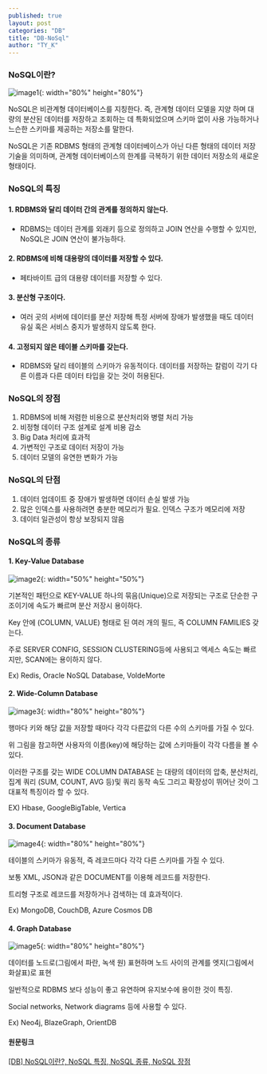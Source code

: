 ```yaml
---
published: true 
layout: post
categories: "DB"
title: "DB-NoSql"
author: "TY_K"
---
```


<style>
    .post img {
        margin : 0
    }
</style>

### NoSQL이란?

![image1](https://img1.daumcdn.net/thumb/R1280x0/?scode=mtistory2&fname=https%3A%2F%2Fblog.kakaocdn.net%2Fdn%2FchRZLZ%2FbtrlTWCOXxE%2F3J09dgwcVQvW338sEsjA10%2Fimg.png){: width="80%" height="80%"}

NoSQL은 비관계형 데이터베이스를 지칭한다. 즉, 관계형 데이터 모델을 지양 하며 대량의 분산된 데이터를 저장하고 조회하는 데 특화되었으며 스키마 없이 사용 가능하거나 느슨한 스키마를 제공하는 저장소를 말한다.

NoSQL은 기존 RDBMS 형태의 관계형 데이터베이스가 아닌 다른 형태의 데이터 저장 기술을 의미하며, 관계형 데이터베이스의 한계를 극복하기 위한 데이터 저장소의 새로운 형태이다.

### NoSQL의 특징

#### 1. RDBMS와 달리 데이터 간의 관계를 정의하지 않는다.

* RDBMS는 데이터 관계를 외래키 등으로 정의하고 JOIN 연산을 수행할 수 있지만, NoSQL은 JOIN 연산이 불가능하다.

#### 2. RDBMS에 비해 대용량의 데이터를 저장할 수 있다.

* 페타바이트 급의 대용량 데이터를 저장할 수 있다.

#### 3. 분산형 구조이다.

* 여러 곳의 서버에 데이터를 분산 저장해 특정 서버에 장애가 발생했을 때도 데이터 유실 혹은 서비스 중지가 발생하지 않도록 한다.

#### 4. 고정되지 않은 테이블 스키마를 갖는다.

* RDBMS와 달리 테이블의 스키마가 유동적이다. 데이터를 저장하는 칼럼이 각기 다른 이름과 다른 데이터 타입을 갖는 것이 허용된다.

### NoSQL의 장점

1. RDBMS에 비해 저렴한 비용으로 분산처리와 병렬 처리 가능
2. 비정형 데이터 구조 설계로 설계 비용 감소
3. Big Data 처리에 효과적
4. 가변적인 구조로 데이터 저장이 가능
5. 데이터 모델의 유연한 변화가 가능

### NoSQL의 단점

1. 데이터 업데이트 중 장애가 발생하면 데이터 손실 발생 가능
2. 많은 인덱스를 사용하려면 충분한 메모리가 필요. 인덱스 구조가 메모리에 저장
3. 데이터 일관성이 항상 보장되지 않음

### NoSQL의 종류

#### 1. Key-Value Database

![image2](https://img1.daumcdn.net/thumb/R1280x0/?scode=mtistory2&fname=https%3A%2F%2Fblog.kakaocdn.net%2Fdn%2FcLHLU3%2Fbtrl1KWUzKh%2FqmxrYHWowRdRySXwfff02K%2Fimg.png){: width="50%" height="50%"}

기본적인 패턴으로 KEY-VALUE 하나의 묶음(Unique)으로 저장되는 구조로 단순한 구조이기에 속도가 빠르며 분산 저장시 용이하다.

Key 안에 (COLUMN, VALUE) 형태로 된 여러 개의 필드, 즉 COLUMN FAMILIES 갖는다.

주로 SERVER CONFIG, SESSION CLUSTERING등에 사용되고 엑세스 속도는 빠르지만, SCAN에는 용이하지 않다.

Ex) Redis, Oracle NoSQL Database, VoldeMorte

#### 2. Wide-Column Database

![image3](https://img1.daumcdn.net/thumb/R1280x0/?scode=mtistory2&fname=https%3A%2F%2Fblog.kakaocdn.net%2Fdn%2Fbfn57O%2FbtrlZcNnz2Q%2FpDkBekmixEqT4fuZVMSlF0%2Fimg.png){: width="80%" height="80%"}

행마다 키와 해당 값을 저장할 때마다 각각 다른값의 다른 수의 스키마를 가질 수 있다.

위 그림을 참고하면 사용자의 이름(key)에 해당하는 값에 스키마들이 각각 다름을 볼 수 있다.

이러한 구조를 갖는 WIDE COLUMN DATABASE 는 대량의 데이터의 압축, 분산처리, 집계 쿼리 (SUM, COUNT, AVG 등)및 쿼리 동작 속도 그리고 확장성이 뛰어난 것이 그 대표적 특징이라 할 수 있다.

EX) Hbase, GoogleBigTable, Vertica

#### 3. Document Database

![image4](https://img1.daumcdn.net/thumb/R1280x0/?scode=mtistory2&fname=https%3A%2F%2Fblog.kakaocdn.net%2Fdn%2FQMYuk%2Fbtrl4RHV2mS%2FZ7qx8jgmf1ipyyzJGKLFJk%2Fimg.png){: width="80%" height="80%"}

테이블의 스키마가 유동적, 즉 레코드마다 각각 다른 스키마를 가질 수 있다.

보통 XML, JSON과 같은 DOCUMENT를 이용해 레코드를 저장한다.

트리형 구조로 레코드를 저장하거나 검색하는 데 효과적이다.

Ex) MongoDB, CouchDB, Azure Cosmos DB

#### 4. Graph Database

![image5](https://img1.daumcdn.net/thumb/R1280x0/?scode=mtistory2&fname=https%3A%2F%2Fblog.kakaocdn.net%2Fdn%2FdGWxPj%2Fbtrl3Mf5YU7%2FEQpP5elwmBk7Ho4ylPFiG1%2Fimg.png){: width="80%" height="80%"}

데이터를 노드로(그림에서 파란, 녹색 원) 표현하며 노드 사이의 관계를 엣지(그림에서 화살표)로 표현

일반적으로 RDBMS 보다 성능이 좋고 유연하며 유지보수에 용이한 것이 특징.

Social networks, Network diagrams 등에 사용할 수 있다.

Ex) Neo4j, BlazeGraph, OrientDB

#### 원문링크

[[DB] NoSQL이란?, NoSQL 특징, NoSQL 종류, NoSQL 장점][link1]

[link1]: https://code-lab1.tistory.com/53 "link1"